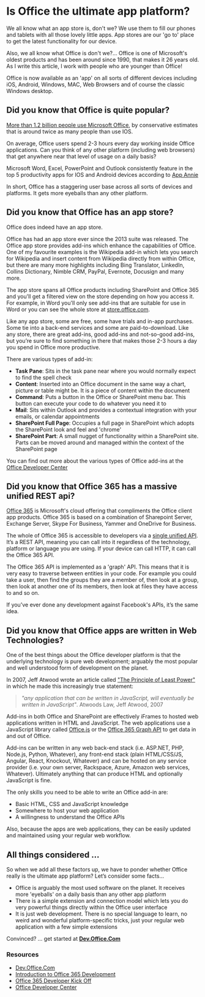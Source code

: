 
# Is Office the ultimate app platform?
We all know what an app store is, don't we? We use them to fill our phones and tablets with all those lovely little apps. App stores are our 'go to' place to get the latest functionality for our device.

Also, we all know what Office is don't we?... Office is one of Microsoft's oldest products and has been around since 1990, that makes it 26 years old. As I write this article, I work with people who are younger than Office!

Office is now available as an 'app' on all sorts of different devices including iOS, Android, Windows, MAC, Web Browsers and of course the classic Windows desktop.

## Did you know that Office is quite popular?
[More than 1.2 billion people use Microsoft Office](http://news.microsoft.com/bythenumbers/planet-office), by conservative estimates that is around twice as many people than use IOS.

On average, Office users spend 2-3 hours every day working inside Office applications. Can you think of any other platform (including web browsers) that get anywhere near that level of usage on a daily basis?

Microsoft Word, Excel, PowerPoint and Outlook consistently feature in the top 5 productivity apps for IOS and Android devices according to [App Annie](https://www.appannie.com/apps/ios/matrix/productivity/?device=ipad&date=2016-01-26)

In short, Office has a staggering user base across all sorts of devices and platforms. It gets more eyeballs than any other platform.

## Did you know that Office has an app store?
Office does indeed have an app store.

Office has had an app store ever since the 2013 suite was released. The Office app store provides add-ins which enhance the capabilities of Office. One of my favourite examples is the Wikipedia add-in which lets you search for Wikipedia and insert content from Wikipedia directly from within Office, but there are many more highlights including Bing Translator, LinkedIn, Collins Dictionary, Nimble CRM, PayPal, Evernote, Docusign and many more.

The app store spans all Office products including SharePoint and Office 365 and you'll get a filtered view on the store depending on how you access it. For example, in Word you'll only see add-ins that are suitable for use in Word or you can see the whole store at [store.office.com](https://store.office.com/). 

Like any app store, some are free, some have trials and in-app purchases. Some tie into a back-end services and some are paid-to-download. Like any store, there are great add-ins, good add-ins and not-so-good add-ins, but you’re sure to find something in there that makes those 2-3 hours a day you spend in Office more productive.

There are various types of add-in:
* **Task Pane**: Sits in the task pane near where you would normally expect to find the spell check
* **Content**: Inserted into an Office document in the same way a chart, picture or table might be. It is a piece of content within the document
* **Command**: Puts a button in the Office or SharePoint menu bar. This button can execute your code to do whatever you need it to
* **Mail**: Sits within Outlook and provides a contextual integration with your emails, or calendar appointments
* **SharePoint Full Page**: Occupies a full page in SharePoint which adopts the SharePoint look and feel and 'chrome'
* **SharePoint Part**: A small nugget of functionality within a SharePoint site. Parts can be moved around and managed within the context of the SharePoint page

You can find out more about the various types of Office add-ins at the [Office Developer Center](https://msdn.microsoft.com/en-us/library/office/jj220082.aspx)

## Did you know that Office 365 has a massive unified REST api?
[Office 365](https://products.office.com/en-us/business/explore-office-365-for-business) is Microsoft's cloud offering that compliments the Office client app products. Office 365 is based on a combination of Sharepoint Server, Exchange Server, Skype For Business, Yammer and OneDrive for Business. 

The whole of Office 365 is accessible to developers via a [single unified API](http://dev.office.com/officegraph). It’s a REST API, meaning you can call into it regardless of the technology, platform or language you are using. If your device can call HTTP, it can call the Office 365 API.

The Office 365 API is implemented as a 'graph' API. This means that it is very easy to traverse between entities in your code. For example you could take a user, then find the groups they are a member of, then look at a group, then look at another one of its members, then look at files they have access to and so on. 

If you’ve ever done any development against Facebook's APIs, it’s the same idea.

## Did you know that Office apps are written in Web Technologies?
One of the best things about the Office developer platform is that the underlying technology is pure web development; arguably the most popular and well understood form of development on the planet.  

In 2007, Jeff Atwood wrote an article called ["The Principle of Least Power"](http://blog.codinghorror.com/the-principle-of-least-power/#%20) in which he made this increasingly true statement:
> *"any application that can be written in JavaScript, will eventually be written in JavaScript"*. Atwoods Law, Jeff Atwood, 2007

Add-ins in both Office and SharePoint are effectively iFrames to hosted web applications written in HTML and JavaScript. The web applications use a JavaScript library called [Office.js](https://msdn.microsoft.com/en-us/library/office/fp142185.aspx) or the [Office 365 Graph API](http://dev.office.com/officegraph) to get data in and out of Office.

Add-ins can be written in any web back-end stack (i.e. ASP.NET, PHP, Node.js, Python, Whatever), any front-end stack (plain HTML/CSS/JS, Angular, React, Knockout, Whatever) and can be hosted on any service provider (i.e. your own server, Rackspace, Azure, Amazon web services, Whatever). Ultimately anything that can produce HTML and optionally JavaScript is fine.

The only skills you need to be able to write an Office add-in are:
* Basic HTML, CSS and JavaScript knowledge
* Somewhere to host your web application
* A willingness to understand the Office APIs

Also, because the apps are web applications, they can be easily updated and maintained using your regular web workflow.

## All things considered ...
So when we add all these factors up, we have to ponder whether Office really is the ultimate app platform? Let’s consider some facts...

* Office is arguably the most used software on the planet. It receives more 'eyeballs' on a daily basis than any other app platform
* There is a simple extension and connection model which lets you do very powerful things directly within the Office user interface
* It is just web development. There is no special language to learn, no weird and wonderful platform-specific tricks, just your regular web application with a few simple extensions

Convinced? ... get started at **[Dev.Office.Com](http://dev.office.com/)**

### Resources
* [Dev.Office.Com](http://dev.office.com/)
* [Introduction to Office 365 Development](https://mva.microsoft.com/en-US/training-courses/introduction-to-office-365-development-8329?l=iVSJ4Uay_1504984382)
* [Office 365 Developer Kick Off](https://channel9.msdn.com/events/TechEd/Europe/2014/DEV-B207)
* [Office Developer Center](https://msdn.microsoft.com/en-us/library/office/jj220082.aspx)
